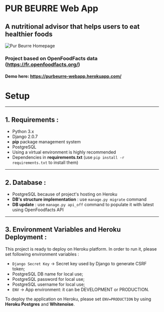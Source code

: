 # PUR BEURRE Web App
## A nutritional advisor that helps users to eat healthier foods

![Pur Beurre Homepage](https://github.com/emas89/Project-8_PurBeurre_webapp/blob/master/purbeurre/static/purbeurre/img/thumb.jpg)

### Project based on OpenFoodFacts data (https://fr.openfoodfacts.org/)
#### Demo here: https://purbeurre-webapp.herokuapp.com/

# Setup
-----------------------------------------------
## 1. Requirements :
* Python 3.x
* Django 2.0.7
* **pip** package management system
* PostgreSQL
* Using a virtual environment is highly recommended
* Dependencies in **requirements.txt** (use `pip install -r requirements.txt` to install them)
------------------------------------------------
## 2. Database :
* PostgreSQL because of project's hosting on Heroku
* **DB's structure implementation** : use `manage.py migrate` command
* **DB update** : use `manage.py api_off` command to populate it with latest using OpenFoodfacts API
------------------------------------------------
## 3. Environment Variables and Heroku Deployment :
This project is ready to deploy on Heroku platform. In order to run it, please set following environment variables :
* `Django Secret Key` -> Secret key used by Django to generate CSRF token;
* PostgreSQL DB name for local use;
* PostgreSQL password for local use;
* PostgreSQL username for local use;
* `ENV` -> App environment: it can be DEVELOPMENT or PRODUCTION.

To deploy the application on Heroku, please set `ENV=PRODUCTION` by using **Heroku Postgres** and **Whitenoise**.
